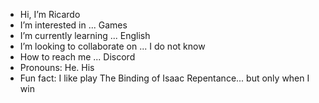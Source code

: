    - Hi, I’m Ricardo
 -  I’m interested in ... Games
 -  I’m currently learning ... English
 -  I’m looking to collaborate on ... I do not know
  -  How to reach me ... Discord
  -  Pronouns: He. His
  -  Fun fact: I like play The Binding of Isaac Repentance... but only when I win

<!---
Ricardo12012/Ricardo12012 is a ✨ special ✨ repository because its `README.md` (this file) appears on your GitHub profile.
You can click the Preview link to take a look at your changes.
--->
